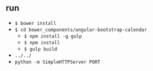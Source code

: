 ## run

* `$ bower install`
* `$ cd bower_components/angular-bootstrap-calendar`
  * `$ npm install -g gulp`
  * `$ npm install`
  * `$ gulp build`
* `../../`
* `python -m SimpleHTTPServer PORT`
